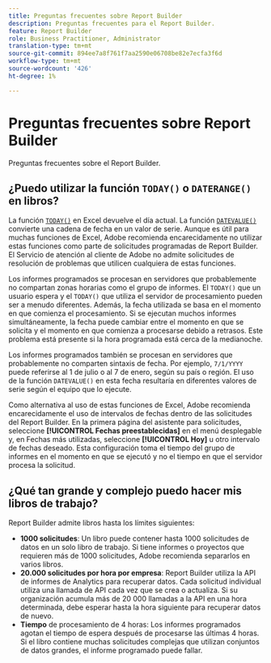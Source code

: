 ```yaml
---
title: Preguntas frecuentes sobre Report Builder
description: Preguntas frecuentes para el Report Builder.
feature: Report Builder
role: Business Practitioner, Administrator
translation-type: tm+mt
source-git-commit: 894ee7a8f761f7aa2590e06708be82e7ecfa3f6d
workflow-type: tm+mt
source-wordcount: '426'
ht-degree: 1%

---
```



# Preguntas frecuentes sobre Report Builder

Preguntas frecuentes sobre el Report Builder.

## ¿Puedo utilizar la función `TODAY()` o `DATERANGE()` en libros?

La función [`TODAY()`](https://support.microsoft.com/en-us/office/today-function-5eb3078d-a82c-4736-8930-2f51a028fdd9) en Excel devuelve el día actual. La función [`DATEVALUE()`](https://support.microsoft.com/en-us/office/datevalue-function-df8b07d4-7761-4a93-bc33-b7471bbff252) convierte una cadena de fecha en un valor de serie. Aunque es útil para muchas funciones de Excel, Adobe recomienda encarecidamente no utilizar estas funciones como parte de solicitudes programadas de Report Builder. El Servicio de atención al cliente de Adobe no admite solicitudes de resolución de problemas que utilicen cualquiera de estas funciones.

Los informes programados se procesan en servidores que probablemente no compartan zonas horarias como el grupo de informes. El `TODAY()` que un usuario espera y el `TODAY()` que utiliza el servidor de procesamiento pueden ser a menudo diferentes. Además, la fecha utilizada se basa en el momento en que comienza el procesamiento. Si se ejecutan muchos informes simultáneamente, la fecha puede cambiar entre el momento en que se solicita y el momento en que comienza a procesarse debido a retrasos. Este problema está presente si la hora programada está cerca de la medianoche.

Los informes programados también se procesan en servidores que probablemente no comparten sintaxis de fecha. Por ejemplo, `7/1/YYYY` puede referirse al 1 de julio o al 7 de enero, según su país o región. El uso de la función `DATEVALUE()` en esta fecha resultaría en diferentes valores de serie según el equipo que lo ejecute.

Como alternativa al uso de estas funciones de Excel, Adobe recomienda encarecidamente el uso de intervalos de fechas dentro de las solicitudes del Report Builder. En la primera página del asistente para solicitudes, seleccione **[!UICONTROL Fechas preestablecidas]** en el menú desplegable y, en Fechas más utilizadas, seleccione **[!UICONTROL Hoy]** u otro intervalo de fechas deseado. Esta configuración toma el tiempo del grupo de informes en el momento en que se ejecutó y no el tiempo en que el servidor procesa la solicitud.

## ¿Qué tan grande y complejo puedo hacer mis libros de trabajo?

Report Builder admite libros hasta los límites siguientes:

* **1000 solicitudes**: Un libro puede contener hasta 1000 solicitudes de datos en un solo libro de trabajo. Si tiene informes o proyectos que requieren más de 1000 solicitudes, Adobe recomienda separarlos en varios libros.
* **20.000 solicitudes por hora por empresa**: Report Builder utiliza la API de informes de Analytics para recuperar datos. Cada solicitud individual utiliza una llamada de API cada vez que se crea o actualiza. Si su organización acumula más de 20 000 llamadas a la API en una hora determinada, debe esperar hasta la hora siguiente para recuperar datos de nuevo.
* **Tiempo** de procesamiento de 4 horas: Los informes programados agotan el tiempo de espera después de procesarse las últimas 4 horas. Si el libro contiene muchas solicitudes complejas que utilizan conjuntos de datos grandes, el informe programado puede fallar.

